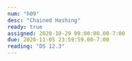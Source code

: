 ```yaml
---
num: "h09"
desc: "Chained Hashing"
ready: true
assigned: 2020-10-29 09:00:00.00-7:00
due: 2020-11-05 23:59:59.00-7:00
reading: "DS 12.3"
---
```

